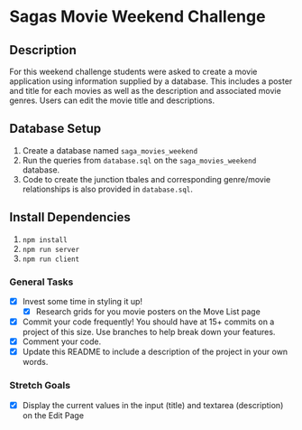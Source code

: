 # Sagas Movie Weekend Challenge

## Description

For this weekend challenge students were asked to create a movie application using information supplied by a database. This includes a poster and title for each movies as well as the description and associated movie genres. Users can edit the movie title and descriptions.

## Database Setup

1. Create a database named `saga_movies_weekend`
2. Run the queries from `database.sql` on the `saga_movies_weekend` database.
3. Code to create the junction tbales and corresponding genre/movie relationships is also provided in `database.sql`.

## Install Dependencies

1. `npm install`
2. `npm run server`
3. `npm run client`

### General Tasks

- [x] Invest some time in styling it up!
    - [x] Research grids for you movie posters on the Move List page
- [x] Commit your code frequently! You should have at 15+ commits on a project of this size. Use branches to help break down your features.
- [x] Comment your code.
- [x] Update this README to include a description of the project in your own words.

### Stretch Goals

- [x] Display the current values in the input (title) and textarea (description) on the Edit Page

